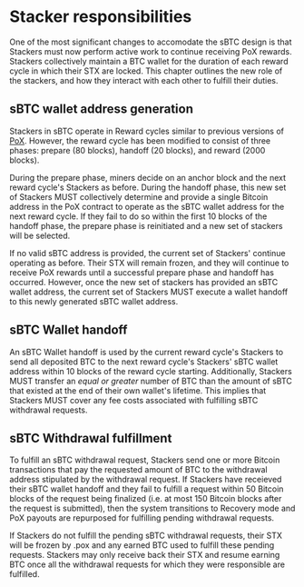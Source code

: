 # Stacker responsibilities
One of the most significant changes to accomodate the sBTC design is that Stackers must now perform active work to continue receiving PoX rewards. Stackers collectively maintain a BTC wallet for the duration of each reward cycle in which their STX are locked. This chapter outlines the new role of the stackers, and how they interact with each other to fulfill their duties.

## sBTC wallet address generation
Stackers in sBTC operate in Reward cycles similar to previous versions of [PoX](https://github.com/stacksgov/sips/blob/main/sips/sip-007/sip-007-stacking-consensus.md). However, the reward cycle has been modified to consist of three phases: prepare (80 blocks), handoff (20 blocks), and reward (2000 blocks).

During the prepare phase, miners decide on an anchor block and the next reward cycle's Stackers as before. During the handoff phase, this new set of Stackers MUST collectively determine and provide a single Bitcoin address in the PoX contract to operate as the sBTC wallet address for the next reward cycle. If they fail to do so within the first 10 blocks of the handoff phase, the prepare phase is reinitiated and a new set of stackers will be selected.

If no valid sBTC address is provided, the current set of Stackers' continue operating as before. Their STX will remain frozen, and they will continue to receive PoX rewards until a successful prepare phase and handoff has occurred. However, once the new set of stackers has provided an sBTC wallet address, the current set of Stackers MUST execute a wallet handoff to this newly generated sBTC wallet address.

## sBTC Wallet handoff
An sBTC Wallet handoff is used by the current reward cycle's Stackers to send all deposited BTC to the next reward cycle's Stackers' sBTC wallet address within 10 blocks of the reward cycle starting. Additionally, Stackers MUST transfer an _equal or greater_ number of BTC than the amount of sBTC that existed at the end of their own wallet's lifetime. This implies that Stackers MUST cover any fee costs associated with fulfilling sBTC withdrawal requests. 

## sBTC Withdrawal fulfillment
To fulfill an sBTC withdrawal request, Stackers send one or more Bitcoin transactions that pay the requested amount of BTC to the withdrawal address stipulated by the withdrawal request. If Stackers have receieved their sBTC wallet handoff and they fail to fulfill a request within 50 Bitcoin blocks of the request being finalized (i.e. at most 150 Bitcoin blocks after the request is submitted), then the system transitions to Recovery mode and PoX payouts are repurposed for fulfilling pending withdrawal requests. 

If Stackers do not fulfill the pending sBTC withdrawal requests, their STX will be frozen by .pox and any earned BTC used to fulfill these pending requests. Stackers may only receive back their STX and resume earning BTC once all the withdrawal requests for which they were responsible are fulfilled. 